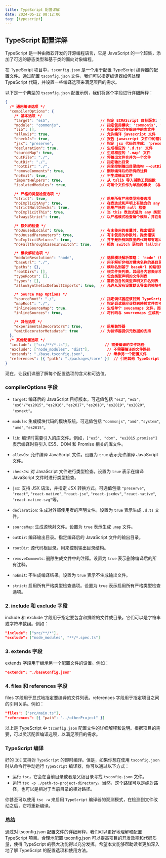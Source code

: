```yaml
---
title: TypeScript 配置详解
date: 2024-05-12 08:12:06
tag: [typescript]
---
```


## TypeScript 配置详解

TypeScript 是一种由微软开发的开源编程语言，它是 JavaScript 的一个超集，添加了可选的静态类型和基于类的面向对象编程。

在 TypeScript 项目中，`tsconfig.json` 是一个用于配置 TypeScript 编译器的配置文件。通过配置 `tsconfig.json` 文件，我们可以指定编译器如何处理 TypeScript 代码，并设置一些编译选项来满足项目的需求。

以下是一个典型的 `tsconfig.json` 配置示例，我们将逐个字段进行详细解释：

```json
{
  /* 通用编译选项 */
  "compilerOptions": {
    /* 基本选项 */
    "target": "es5",                       // 指定 ECMAScript 目标版本: 'ES3' (default), 'ES5', 'ES6'/'ES2015', 'ES2016', 'ES2017', or 'ESNEXT'
    "module": "commonjs",                  // 指定使用模块: 'commonjs', 'amd', 'system', 'umd' or 'es2015'
    "lib": [],                             // 指定要包含在编译中的库文件
    "allowJs": true,                       // 允许编译 javascript 文件
    "checkJs": true,                       // 报告 javascript 文件中的错误
    "jsx": "preserve",                     // 指定 jsx 代码的生成: 'preserve', 'react-native', 'react' or 'react-jsx'等
    "declaration": true,                   // 生成相应的 '.d.ts' 文件
    "sourceMap": true,                     // 生成相应的 '.map' 文件
    "outFile": "./",                       // 将输出文件合并为一个文件
    "outDir": "./",                        // 指定输出目录
    "rootDir": "./",                       // 用来控制输出目录结构 --outDir.
    "removeComments": true,                // 删除编译后的所有的注释
    "noEmit": true,                        // 不生成输出文件
    "importHelpers": true,                 // 从 tslib 导入辅助工具函数
    "isolatedModules": true,               // 将每个文件作为单独的模块 （与 'ts.transpileModule' 类似）.

    /* 严格的类型检查选项 */
    "strict": true,                        // 启用所有严格类型检查选项
    "noImplicitAny": true,                 // 在表达式和声明上有隐含的 any 类型时报错
    "strictNullChecks": true,              // 启用严格的 null 检查
    "noImplicitThis": true,                // 当 this 表达式值为 any 类型的时候，生成一个错误
    "alwaysStrict": true,                  // 以严格模式检查每个模块，并在每个文件里加入 'use strict'

    /* 额外的检查 */
    "noUnusedLocals": true,                // 有未使用的变量时，抛出错误
    "noUnusedParameters": true,            // 有未使用的参数时，抛出错误
    "noImplicitReturns": true,             // 并不是所有函数里的代码都有返回值时，抛出错误
    "noFallthroughCasesInSwitch": true,    // 报告 switch 语句的 fallthrough 错误。（即，不允许 switch 的 case 语句贯穿）

    /* 模块解析选项 */
    "moduleResolution": "node",            // 选择模块解析策略： 'node' (Node.js) or 'classic' (TypeScript pre-1.6)
    "baseUrl": "./",                       // 用于解析非相对模块名称的基目录
    "paths": {},                           // 模块名到基于 baseUrl 的路径映射的列表
    "rootDirs": [],                        // 根文件夹列表，其组合内容表示项目运行时的结构内容
    "typeRoots": [],                       // 包含类型声明的文件列表
    "types": [],                           // 需要包含的类型声明文件名列表
    "allowSyntheticDefaultImports": true,  // 允许从没有设置默认导出的模块中默认导入。

    /* Source Map Options */
    "sourceRoot": "./",                    // 指定调试器应该找到 TypeScript 文件而不是源文件的位置
    "mapRoot": "./",                       // 指定调试器应该找到映射文件而不是生成文件的位置
    "inlineSourceMap": true,               // 生成单个 soucemaps 文件，而不是将 sourcemaps 生成不同的文件
    "inlineSources": true,                 // 将代码与 sourcemaps 生成到一个文件中，要求同时设置了 --inlineSourceMap 或 --sourceMap 属性

    /* 其他选项 */
    "experimentalDecorators": true,        // 启用装饰器
    "emitDecoratorMetadata": true          // 为装饰器提供元数据的支持
  },
  /* 其他配置选项 */
  "include": ["src/**/*.ts"],                // 需要编译的文件路径
  "exclude": ["node_modules", "dist"],        // 不需要编译的文件路径
  "extends": "./base.tsconfig.json",          // 继承另一个配置文件
  "references": [{ "path": "./packages/core" }]  // 引用其他 TypeScript 项目
}
```

现在，让我们详细了解每个配置选项的含义和可选值。

### compilerOptions 字段

- `target`: 编译后的 JavaScript 目标版本。可选值包括 `"es3"`, `"es5"`, `"es6"/"es2015"`, `"es2016"`, `"es2017"`, `"es2018"`, `"es2019"`, `"es2020"`, `"esnext"`。

- `module`: 生成模块代码的模块系统。可选值包括 `"commonjs"`, `"amd"`, `"system"`, `"umd"`, `"es2015"`。

- `lib`: 编译时需要引入的库文件。例如，`["es5", "dom", "es2015.promise"]` 表示编译时将引入 ES5、DOM 和 Promise 相关的库文件。

- `allowJs`: 允许编译 JavaScript 文件。设置为 `true` 表示允许编译 JavaScript 文件。

- `checkJs`: 对 JavaScript 文件进行类型检查。设置为 `true` 表示在编译 JavaScript 文件时进行类型检查。

- `jsx`: 支持 JSX 语法，并指定 JSX 转换方式。可选值包括  `"preserve"`, `"react"`, `"react-native"`, `"react-jsx"`, `"react-jsxdev"`, `"react-native"`, `"react-native-svg"`等。

- `declaration`: 生成对外部使用者的声明文件。设置为 `true` 表示生成 `.d.ts` 文件。

- `sourceMap`: 生成源映射文件。设置为 `true` 表示生成 `.map` 文件。

- `outDir`: 编译输出目录。指定编译后的 JavaScript 文件的输出目录。

- `rootDir`: 源代码根目录。用来控制输出目录结构。

- `removeComments`: 删除生成文件中的注释。设置为 `true` 表示删除编译后的所有注释。

- `noEmit`: 不生成编译结果。设置为 `true` 表示不生成输出文件。

- `strict`: 启用所有严格类型检查选项。设置为 `true` 表示启用所有严格类型检查选项。

### 2. include 和 exclude 字段

include 和 exclude 字段用于指定要包含和排除的文件或目录。它们可以是字符串或字符串数组。例如：

```json
"include": ["src/**/*"],
"exclude": ["node_modules", "**/*.spec.ts"]
```

### 3. extends 字段

extends 字段用于继承另一个配置文件的设置。例如：

```json
"extends": "./baseConfig.json"
```

### 4. files 和 references 字段

files 字段用于显式地指定要编译的文件列表。references 字段用于指定项目之间的引用关系。例如：

```json
"files": ["src/main.ts"],
"references": [{ "path": "../otherProject" }]
```

以上是 TypeScript 中 `tsconfig.json` 配置文件的详细解释和说明。根据项目的需要，可以灵活配置编译选项，以满足项目的需求。

### TypeScript 编译

好的 `IDE` 支持对 `TypeScript` 的即时编译。但是，如果你想在使用 `tsconfig.json` 时从命令行手动运行 `TypeScript` 编译器，你可以通过以下方式：

- 运行 `tsc`，它会在当前目录或者是父级目录寻找 `tsconfig.json` 文件。
- 运行 `tsc -p ./path-to-project-directory`。当然，这个路径可以是绝对路径，也可以是相对于当前目录的相对路径。

你甚至可以使用 `tsc -w` 来启用 `TypeScript` 编译器的观测模式，在检测到文件改动之后，它将重新编译。

### 总结

通过对 tsconfig.json 配置文件的详细解释，我们可以更好地理解和配置 TypeScript 项目。合理地配置 tsconfig.json 可以提高项目的开发效率和代码质量，使得 TypeScript 的强大功能得以充分发挥。希望本文能够帮助读者更加深入地了解 TypeScript 的配置选项和使用方法。